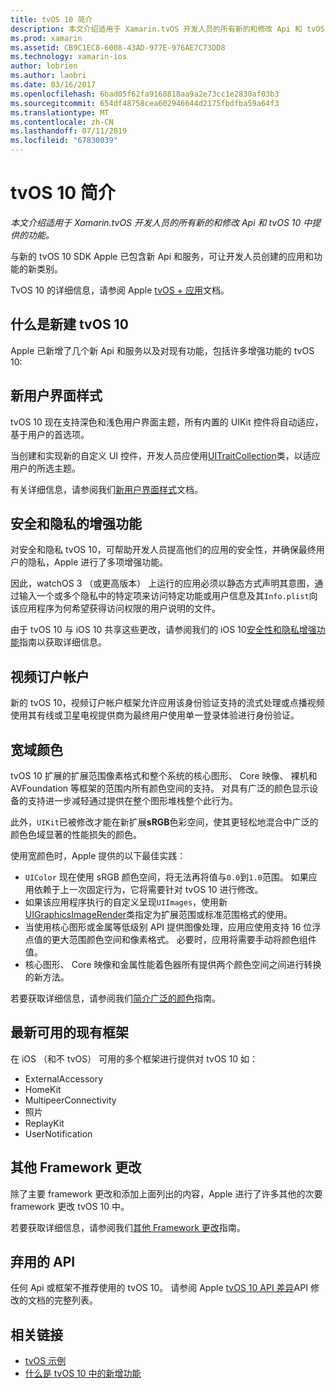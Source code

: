 ```yaml
---
title: tvOS 10 简介
description: 本文介绍适用于 Xamarin.tvOS 开发人员的所有新的和修改 Api 和 tvOS 10 中提供的功能。
ms.prod: xamarin
ms.assetid: CB9C1EC8-6008-43AD-977E-976AE7C73DD8
ms.technology: xamarin-ios
author: lobrien
ms.author: laobri
ms.date: 03/16/2017
ms.openlocfilehash: 6bad05f62fa9168818aa9a2e73cc1e2830af03b3
ms.sourcegitcommit: 654df48758cea602946644d2175fbdfba59a64f3
ms.translationtype: MT
ms.contentlocale: zh-CN
ms.lasthandoff: 07/11/2019
ms.locfileid: "67830039"
---
```

# <a name="introduction-to-tvos-10"></a>tvOS 10 简介

_本文介绍适用于 Xamarin.tvOS 开发人员的所有新的和修改 Api 和 tvOS 10 中提供的功能。_

与新的 tvOS 10 SDK Apple 已包含新 Api 和服务，可让开发人员创建的应用和功能的新类别。 

TvOS 10 的详细信息，请参阅 Apple [tvOS + 应用](https://developer.apple.com/tvos/)文档。

## <a name="whats-new-in-tvos-10"></a>什么是新建 tvOS 10

Apple 已新增了几个新 Api 和服务以及对现有功能，包括许多增强功能的 tvOS 10:

## <a name="new-user-interface-styles"></a>新用户界面样式

tvOS 10 现在支持深色和浅色用户界面主题，所有内置的 UIKit 控件将自动适应，基于用户的首选项。

当创建和实现新的自定义 UI 控件，开发人员应使用[UITraitCollection](https://developer.apple.com/reference/uikit/uitraitcollection)类，以适应用户的所选主题。

有关详细信息，请参阅我们[新用户界面样式](~/ios/tvos/platform/user-interface-styles.md)文档。

## <a name="security-and-privacy-enhancements"></a>安全和隐私的增强功能

对安全和隐私 tvOS 10，可帮助开发人员提高他们的应用的安全性，并确保最终用户的隐私，Apple 进行了多项增强功能。

因此，watchOS 3 （或更高版本） 上运行的应用必须以静态方式声明其意图，通过输入一个或多个隐私中的特定项来访问特定功能或用户信息及其`Info.plist`向该应用程序为何希望获得访问权限的用户说明的文件。

由于 tvOS 10 与 iOS 10 共享这些更改，请参阅我们的 iOS 10[安全性和隐私增强功能](~/ios/app-fundamentals/security-privacy.md)指南以获取详细信息。

## <a name="video-subscriber-account"></a>视频订户帐户

新的 tvOS 10，视频订户帐户框架允许应用该身份验证支持的流式处理或点播视频使用其有线或卫星电视提供商为最终用户使用单一登录体验进行身份验证。

<!--To find out more, please see our [Video Subscriber Account](~/ios/platform-features/introduction-to-ios10/video-subscriber-account/) guide.-->

## <a name="wide-color"></a>宽域颜色

tvOS 10 扩展的扩展范围像素格式和整个系统的核心图形、 Core 映像、 裸机和 AVFoundation 等框架的范围内所有颜色空间的支持。 对具有广泛的颜色显示设备的支持进一步减轻通过提供在整个图形堆栈整个此行为。

此外，`UIKit`已被修改才能在新扩展**sRGB**色彩空间，使其更轻松地混合中广泛的颜色色域显著的性能损失的颜色。

使用宽颜色时，Apple 提供的以下最佳实践：

- `UIColor` 现在使用 sRGB 颜色空间，将无法再将值与`0.0`到`1.0`范围。 如果应用依赖于上一次固定行为，它将需要针对 tvOS 10 进行修改。
- 如果该应用程序执行的自定义呈现`UIImages`，使用新[UIGraphicsImageRender](https://developer.apple.com/reference/uikit/uigraphicsimagerenderer)类指定为扩展范围或标准范围格式的使用。
- 当使用核心图形或金属等低级别 API 提供图像处理，应用应使用支持 16 位浮点值的更大范围颜色空间和像素格式。 必要时，应用将需要手动将颜色组件值。
- 核心图形、 Core 映像和金属性能着色器所有提供两个颜色空间之间进行转换的新方法。

若要获取详细信息，请参阅我们[简介广泛的颜色](~/ios/platform/wide-color.md)指南。

## <a name="newly-available-existing-frameworks"></a>最新可用的现有框架

在 iOS （和不 tvOS） 可用的多个框架进行提供对 tvOS 10 如：

- ExternalAccessory
- HomeKit
- MultipeerConnectivity
- 照片
- ReplayKit
- UserNotification

## <a name="additional-framework-changes"></a>其他 Framework 更改

除了主要 framework 更改和添加上面列出的内容，Apple 进行了许多其他的次要 framework 更改 tvOS 10 中。

若要获取详细信息，请参阅我们[其他 Framework 更改](~/ios/tvos/platform/introduction-to-tvos10/additional-framework-changes.md)指南。

## <a name="deprecated-apis"></a>弃用的 API

任何 Api 或框架不推荐使用的 tvOS 10。 请参阅 Apple [tvOS 10 API 差异](https://developer.apple.com/library/prerelease/content/releasenotes/General/tvOS10APIDiffs/index.html)API 修改的文档的完整列表。



## <a name="related-links"></a>相关链接

- [tvOS 示例](https://developer.xamarin.com/samples/tvos/all/)
- [什么是 tvOS 10 中的新增功能](https://developer.apple.com/library/prerelease/content/releasenotes/General/WhatsNewinTVOS/Articles/tvOS10.html#//apple_ref/doc/uid/TP40017259-SW1)
